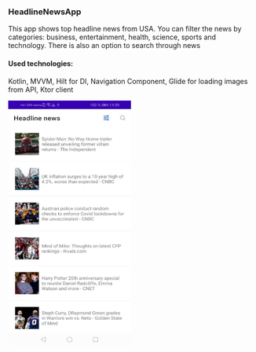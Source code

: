 ### HeadlineNewsApp
This app shows top headline news from USA. You can filter the news by categories: business, entertainment, health, science, sports and technology. There is also an option to search through news
#### Used technologies:
Kotlin, MVVM, Hilt for DI, Navigation Component, Glide for loading images from API, Ktor client
<p><img src="app/src/main/res/drawable/app_screenshots_1.jpg" alt="Main screen" width="250" height="500"/></p>
